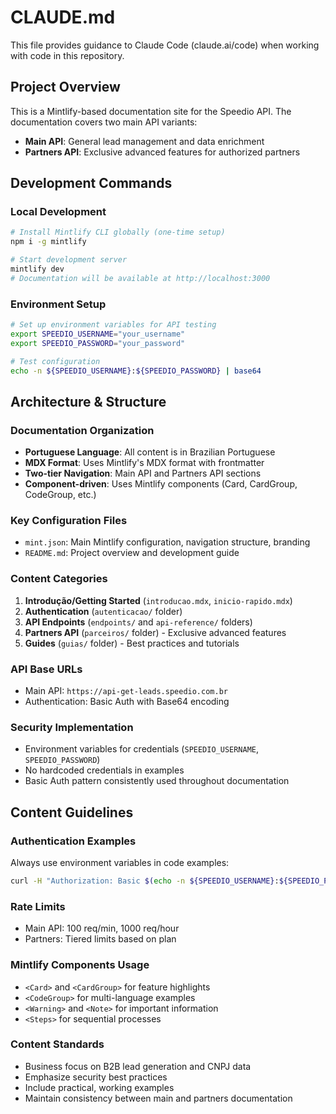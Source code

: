 # CLAUDE.md

This file provides guidance to Claude Code (claude.ai/code) when working with code in this repository.

## Project Overview

This is a Mintlify-based documentation site for the Speedio API. The documentation covers two main API variants:
- **Main API**: General lead management and data enrichment
- **Partners API**: Exclusive advanced features for authorized partners

## Development Commands

### Local Development
```bash
# Install Mintlify CLI globally (one-time setup)
npm i -g mintlify

# Start development server
mintlify dev
# Documentation will be available at http://localhost:3000
```

### Environment Setup
```bash
# Set up environment variables for API testing
export SPEEDIO_USERNAME="your_username"
export SPEEDIO_PASSWORD="your_password"

# Test configuration
echo -n ${SPEEDIO_USERNAME}:${SPEEDIO_PASSWORD} | base64
```

## Architecture & Structure

### Documentation Organization
- **Portuguese Language**: All content is in Brazilian Portuguese
- **MDX Format**: Uses Mintlify's MDX format with frontmatter
- **Two-tier Navigation**: Main API and Partners API sections
- **Component-driven**: Uses Mintlify components (Card, CardGroup, CodeGroup, etc.)

### Key Configuration Files
- `mint.json`: Main Mintlify configuration, navigation structure, branding
- `README.md`: Project overview and development guide

### Content Categories
1. **Introdução/Getting Started** (`introducao.mdx`, `inicio-rapido.mdx`)
2. **Authentication** (`autenticacao/` folder)
3. **API Endpoints** (`endpoints/` and `api-reference/` folders)
4. **Partners API** (`parceiros/` folder) - Exclusive advanced features
5. **Guides** (`guias/` folder) - Best practices and tutorials

### API Base URLs
- Main API: `https://api-get-leads.speedio.com.br`
- Authentication: Basic Auth with Base64 encoding

### Security Implementation
- Environment variables for credentials (`SPEEDIO_USERNAME`, `SPEEDIO_PASSWORD`)
- No hardcoded credentials in examples
- Basic Auth pattern consistently used throughout documentation

## Content Guidelines

### Authentication Examples
Always use environment variables in code examples:
```bash
curl -H "Authorization: Basic $(echo -n ${SPEEDIO_USERNAME}:${SPEEDIO_PASSWORD} | base64)"
```

### Rate Limits
- Main API: 100 req/min, 1000 req/hour
- Partners: Tiered limits based on plan

### Mintlify Components Usage
- `<Card>` and `<CardGroup>` for feature highlights
- `<CodeGroup>` for multi-language examples
- `<Warning>` and `<Note>` for important information
- `<Steps>` for sequential processes

### Content Standards
- Business focus on B2B lead generation and CNPJ data
- Emphasize security best practices
- Include practical, working examples
- Maintain consistency between main and partners documentation